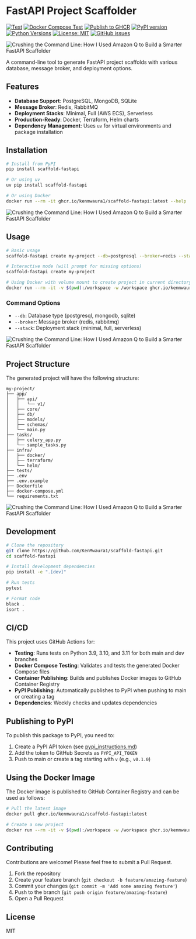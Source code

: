 # FastAPI Project Scaffolder

[![Test](https://github.com/KenMwaura1/scaffold-fastapi/actions/workflows/test.yml/badge.svg)](https://github.com/KenMwaura1/scaffold-fastapi/actions/workflows/test.yml)
[![Docker Compose Test](https://github.com/KenMwaura1/scaffold-fastapi/actions/workflows/docker-compose-test.yml/badge.svg)](https://github.com/KenMwaura1/scaffold-fastapi/actions/workflows/docker-compose-test.yml)
[![Publish to GHCR](https://github.com/KenMwaura1/scaffold-fastapi/actions/workflows/ghcr-publish.yml/badge.svg)](https://github.com/KenMwaura1/scaffold-fastapi/actions/workflows/ghcr-publish.yml)
[![PyPI version](https://badge.fury.io/py/scaffold-fastapi.svg)](https://badge.fury.io/py/scaffold-fastapi)
[![Python Versions](https://img.shields.io/pypi/pyversions/scaffold-fastapi.svg)](https://pypi.org/project/scaffold-fastapi/)
[![License: MIT](https://img.shields.io/badge/License-MIT-yellow.svg)](https://opensource.org/licenses/MIT)
[![GitHub issues](https://img.shields.io/github/issues/KenMwaura1/scaffold-fastapi.svg)](https://github.com/KenMwaura1/scaffold-fastapi/issues)

![Crushing the Command Line: How I Used Amazon Q to Build a Smarter FastAPI Scaffolder](media/Crushing%20the%20Command%20Line%3A%20How%20I%20Used%20Amazon%20Q%20to%20Build%20a%20Smarter%20FastAPI%20Scaffolder.png)

A command-line tool to generate FastAPI project scaffolds with various database, message broker, and deployment options.

## Features

- **Database Support**: PostgreSQL, MongoDB, SQLite
- **Message Broker**: Redis, RabbitMQ
- **Deployment Stacks**: Minimal, Full (AWS ECS), Serverless
- **Production-Ready**: Docker, Terraform, Helm charts
- **Dependency Management**: Uses `uv` for virtual environments and package installation

## Installation

```bash
# Install from PyPI
pip install scaffold-fastapi

# Or using uv
uv pip install scaffold-fastapi

# Or using Docker
docker run --rm -it ghcr.io/kenmwaura1/scaffold-fastapi:latest --help
```

![Crushing the Command Line: How I Used Amazon Q to Build a Smarter FastAPI Scaffolder](media/2025-05-10_16-49.png)

## Usage

```bash
# Basic usage
scaffold-fastapi create my-project --db=postgresql --broker=redis --stack=full

# Interactive mode (will prompt for missing options)
scaffold-fastapi create my-project

# Using Docker with volume mount to create project in current directory
docker run --rm -it -v $(pwd):/workspace -w /workspace ghcr.io/kenmwaura1/scaffold-fastapi:latest create my-project
```

### Command Options

- `--db`: Database type (postgresql, mongodb, sqlite)
- `--broker`: Message broker (redis, rabbitmq)
- `--stack`: Deployment stack (minimal, full, serverless)

![Crushing the Command Line: How I Used Amazon Q to Build a Smarter FastAPI Scaffolder](media/2025-05-10_16-48.png)

## Project Structure

The generated project will have the following structure:

```
my-project/
├── app/
│   ├── api/
│   │   └── v1/
│   ├── core/
│   ├── db/
│   ├── models/
│   ├── schemas/
│   └── main.py
├── tasks/
│   ├── celery_app.py
│   └── sample_tasks.py
├── infra/
│   ├── docker/
│   ├── terraform/
│   └── helm/
├── tests/
├── .env
├── .env.example
├── Dockerfile
├── docker-compose.yml
└── requirements.txt
```

![Crushing the Command Line: How I Used Amazon Q to Build a Smarter FastAPI Scaffolder](media/2025-05-10_16-51.png)

## Development

```bash
# Clone the repository
git clone https://github.com/KenMwaura1/scaffold-fastapi.git
cd scaffold-fastapi

# Install development dependencies
pip install -e ".[dev]"

# Run tests
pytest

# Format code
black .
isort .
```

## CI/CD

This project uses GitHub Actions for:

- **Testing**: Runs tests on Python 3.9, 3.10, and 3.11 for both main and dev branches
- **Docker Compose Testing**: Validates and tests the generated Docker Compose files
- **Container Publishing**: Builds and publishes Docker images to GitHub Container Registry
- **PyPI Publishing**: Automatically publishes to PyPI when pushing to main or creating a tag
- **Dependencies**: Weekly checks and updates dependencies

## Publishing to PyPI

To publish this package to PyPI, you need to:

1. Create a PyPI API token (see [pypi_instructions.md](pypi_instructions.md))
2. Add the token to GitHub Secrets as `PYPI_API_TOKEN`
3. Push to main or create a tag starting with `v` (e.g., `v0.1.0`)

## Using the Docker Image

The Docker image is published to GitHub Container Registry and can be used as follows:

```bash
# Pull the latest image
docker pull ghcr.io/kenmwaura1/scaffold-fastapi:latest

# Create a new project
docker run --rm -it -v $(pwd):/workspace -w /workspace ghcr.io/kenmwaura1/scaffold-fastapi:latest create my-project
```

## Contributing

Contributions are welcome! Please feel free to submit a Pull Request.

1. Fork the repository
2. Create your feature branch (`git checkout -b feature/amazing-feature`)
3. Commit your changes (`git commit -m 'Add some amazing feature'`)
4. Push to the branch (`git push origin feature/amazing-feature`)
5. Open a Pull Request

## License

MIT